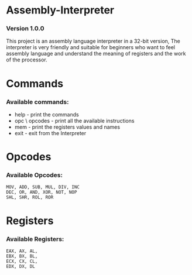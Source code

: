# Assembly-Interpreter
### Version 1.0.0
This project is an assembly language interpreter in a 32-bit version,
The interpreter is very friendly and suitable for beginners who want to feel assembly language and understand the meaning of registers and the work of the processor.

# Commands 
### Available commands:
- help - print the commands
- opc \ opcodes - print all the available instructions
- mem - print the registers values and names
- exit - exit from the Interpreter

# Opcodes
### Available Opcodes:
```
MOV, ADD, SUB, MUL, DIV, INC
DEC, OR, AND, XOR, NOT, NOP
SHL, SHR, ROL, ROR
```

# Registers
### Available Registers:
```
EAX, AX, AL,
EBX, BX, BL,
ECX, CX, CL,
EDX, DX, DL
```
